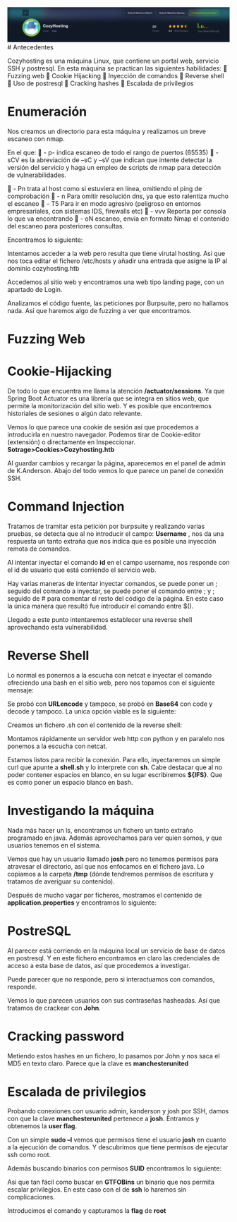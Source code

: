 <img src="https://github.com/glmbxecurity/eJPT2_eCCPT2_eWPT_Notes/blob/main/images/cozyhosting/cozy1.png?raw=true">
# Antecedentes

Cozyhosting es una máquina Linux, que contiene un portal web, servicio SSH y postresql. En esta máquina se
practican las siguientes habilidades:
 Fuzzing web
 Cookie Hijacking
 Inyección de comandos
 Reverse shell
 Uso de postresql
 Cracking hashes
 Escalada de privilegios

# Enumeración

Nos creamos un directorio para esta máquina y realizamos un breve escaneo con nmap.

En el que:
 - p- indica escaneo de todo el rango de puertos (65535)
 - sCV es la abreviación de –sC y –sV que indican que intente detectar la versión del servicio y haga un empleo de
scripts de nmap para detección de vulnerabilidades.

 - Pn trata al host como si estuviera en línea, omitiendo el ping de comprobación
 - n Para omitir resolución dns, ya que esto ralentiza mucho el escaneo
 - T5 Para ir en modo agresivo (peligroso en entornos empresariales, con sistemas IDS, firewalls etc)
 - vvv Reporta por consola lo que va encontrando
 - oN escaneo, envía en formato Nmap el contenido del escaneo para posteriores consultas.

Encontramos lo siguiente:


Intentamos acceder a la web pero resulta que tiene virutal hosting. Asi que nos toca editar el fichero /etc/hosts y
añadir una entrada que asigne la IP al dominio cozyhosting.htb

Accedemos al sitio web y encontramos una web tipo landing page, con un apartado de Login.

Analizamos el código fuente, las peticiones por Burpsuite, pero no hallamos nada. Así que haremos algo de fuzzing a
ver que encontramos.

# Fuzzing Web


# Cookie-Hijacking

De todo lo que encuentra me llama la atención **/actuator/sessions**. Ya que Spring Boot Actuator es una librería que
se integra en sitios web, que permite la monitorización del sitio web. Y es posible que encontremos historiales de
sesiones o algún dato relevante.

Vemos lo que parece una cookie de sesión así que procedemos a introducirla en nuestro navegador. Podemos tirar
de Cookie-editor (extensión) o directamente en Inspeccionar.
**Sotrage>Cookies>Cozyhosting.htb**

Al guardar cambios y recargar la página, aparecemos en el panel de admin de K.Anderson. Abajo del todo vemos lo
que parece un panel de conexión SSH.


# Command Injection

Tratamos de tramitar esta petición por burpsuite y realizando varias pruebas, se detecta que al no introducir el
campo: **Username** , nos da una respuesta un tanto extraña que nos indica que es posible una inyección remota de
comandos.

Al intentar inyectar el comando **id** en el campo username, nos responde con el id de usuario que está corriendo el
servicio web.

Hay varias maneras de intentar inyectar comandos, se puede poner un ; seguido del comando a inyectar, se puede
poner el comando entre ; y ; seguido de # para comentar el resto del código de la página. En este caso la única
manera que resultó fue introducir el comando entre $().

Llegado a este punto intentaremos establecer una reverse shell aprovechando esta vulnerabilidad.

# Reverse Shell

Lo normal es ponernos a la escucha con netcat e inyectar el comando ofreciendo una bash en el sitio web, pero nos
topamos con el siguiente mensaje:

Se probó con **URLencode** y tampoco, se probó en **Base64** con code y decode y tampoco. La unica opción viable es la
siguiente:

Creamos un fichero .sh con el contenido de la reverse shell:


Montamos rápidamente un servidor web http con python y en paralelo nos ponemos a la escucha con netcat.

Estamos listos para recibir la conexión. Para ello, inyectaremos un simple curl que apunte a **shell.sh** y lo interprete
con **sh**. Cabe destacar que al no poder contener espacios en blanco, en su lugar escribiremos **${IFS}**. Que es como
poner un espacio blanco en bash.

# Investigando la máquina

Nada más hacer un ls, encontramos un fichero un tanto extraño programado en java. Además aprovechamos para
ver quien somos, y que usuarios tenemos en el sistema.

Vemos que hay un usuario llamado **josh** pero no tenemos permisos para atravesar el directorio, así que nos
enfocamos en el fichero java. Lo copiamos a la carpeta **/tmp** (dónde tendremos permisos de escritura y tratamos de
averiguar su contenido).

Después de mucho vagar por ficheros, mostramos el contenido de **application.properties** y encontramos lo
siguiente:


# PostreSQL

Al parecer está corriendo en la máquina local un servicio de base de datos en postresql. Y en este fichero
encontramos en claro las credenciales de acceso a esta base de datos, así que procedemos a investigar.

Puede parecer que no responde, pero si interactuamos con comandos, responde.

Vemos lo que parecen usuarios con sus contraseñas hasheadas. Así que tratamos de crackear con **John**.

# Cracking password

Metiendo estos hashes en un fichero, lo pasamos por John y nos saca el MD5 en texto claro. Parece que la clave es
**manchesterunited**


# Escalada de privilegios

Probando conexiones con usuario admin, kanderson y josh por SSH, damos con que la clave **manchesterunited**
pertenece a **josh**. Entramos y obtenemos la **user flag**.

Con un simple **sudo –l** vemos que permisos tiene el usuario **josh** en cuanto a la ejecución de comandos. Y descubrimos
que tiene permisos de ejecutar ssh como root.

Además buscando binarios con permisos **SUID** encontramos lo siguiente:

Asi que tan fácil como buscar en **GTFOBins** un binario que nos permita escalar privilegios. En este caso con el de **ssh**
lo haremos sin complicaciones.


Introducimos el comando y capturamos la **flag** de **root**


